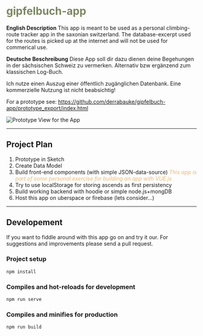 # <span style="color:#7C8861">gipfelbuch-app</span>
**English Description**
This app is meant to be used as a personal climbing-route tracker app in the saxonian switzerland.
The database-excerpt used for the routes is picked up at the internet and will not be used for commerical use.

**Deutsche Beschreibung**
Diese App soll dir dazu dienen deine Begehungen in der sächsischen Schweiz zu vermerken. Alternativ bzw ergänzend zum klassischen Log-Buch.

Ich nutze einen Auszug einer öffentlich zugänglichen Datenbank. Eine kommerzielle Nutzung ist nicht beabsichtig!

For a prototype see: https://github.com/derrabauke/gipfelbuch-app/prototype_export/index.html

![Prototype View for the App](https://github.com/derrabauke/gipfelbuch-app/prototype_export/45B5C077-DAEE-4FB4-8522-75CF7885B882.png" "Prototype View")
___
## Project Plan

1. Prototype in Sketch
2. Create Data Model
3. Build front-end components (with simple   JSON-data-source) *<em style="color:#E8B977">This app is part of some personal exercise for building an app with VUE.js</em>*
4. Try to use localStorage for storing ascends as first persistency
5. Build working backend with hoodie or simple node.js+mongDB
6. Host this app on uberspace or firebase (lets consider...)
---
## Developement
If you want to fiddle around with this app go on and try it our. For suggestions and improvements please send a pull request.

### Project setup
```
npm install
```

### Compiles and hot-reloads for development
```
npm run serve
```

### Compiles and minifies for production
```
npm run build
```
